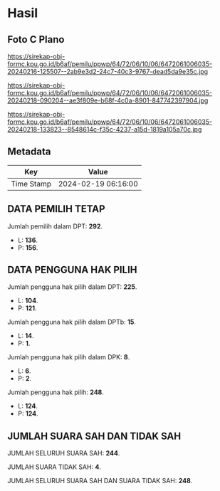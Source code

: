 # Hasil

## Foto C Plano

https://sirekap-obj-formc.kpu.go.id/b6af/pemilu/ppwp/64/72/06/10/06/6472061006035-20240216-125507--2ab9e3d2-24c7-40c3-9767-dead5da9e35c.jpg

https://sirekap-obj-formc.kpu.go.id/b6af/pemilu/ppwp/64/72/06/10/06/6472061006035-20240218-090204--ae3f809e-b68f-4c0a-8901-847742397904.jpg

https://sirekap-obj-formc.kpu.go.id/b6af/pemilu/ppwp/64/72/06/10/06/6472061006035-20240218-133823--8548614c-f35c-4237-a15d-1819a105a70c.jpg


## Metadata

| Key        | Value               |
| ---------- | ------------------- |
| Time Stamp | 2024-02-19 06:16:00 |


## DATA PEMILIH TETAP

Jumlah pemilih dalam DPT: **292**.
 * L: **136**.
 * P: **156**.

## DATA PENGGUNA HAK PILIH

Jumlah pengguna hak pilih dalam DPT: **225**.
 * L: **104**.
 * P: **121**.

Jumlah pengguna hak pilih dalam DPTb: **15**.
 * L: **14**.
 * P: **1**.

Jumlah pengguna hak pilih dalam DPK: **8**.
 * L: **6**.
 * P: **2**.

Jumlah pengguna hak pilih: **248**.
 * L: **124**.
 * P: **124**.

## JUMLAH SUARA SAH DAN TIDAK SAH

JUMLAH SELURUH SUARA SAH: **244**.

JUMLAH SUARA TIDAK SAH: **4**.

JUMLAH SELURUH SUARA SAH DAN SUARA TIDAK SAH: **248**.


